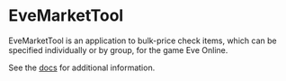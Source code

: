 # EveMarketTool

EveMarketTool is an application to bulk-price check items, which can be specified individually or by group, for the game Eve Online.

See the [docs](https://memcallen.github.io/EveMarketTool/docs/) for additional information.
